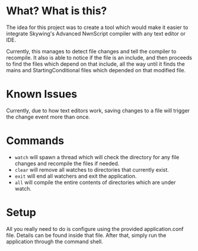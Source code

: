 # What? What is this?
The idea for this project was to create a tool which would make it easier to 
integrate Skywing's Advanced NwnScript compiler with any text editor or IDE.

Currently, this manages to detect file changes and tell the compiler to recompile. It
also is able to notice if the file is an include, and then proceeds to find the files
which depend on that include, all the way until it finds the mains and 
StartingConditional files which depended on that modified file.

# Known Issues
Currently, due to how text editors work, saving changes to a file will trigger the 
change event more than once.

# Commands
* `watch` will spawn a thread which will check the directory for any file changes and
recompile the files if needed.
* `clear` will remove all watches to directories that currently exist.
* `exit` will end all watchers and exit the application.
* `all` will compile the entire contents of directories which are under watch.

# Setup
All you really need to do is configure using the provided application.conf file. 
Details can be found inside that file. After that, simply run the application through
the command shell.